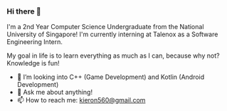 ### Hi there 👋

I'm a 2nd Year Computer Science Undergraduate from the National University of Singapore! 
I'm currently interning at Talenox as a Software Engineering Intern.

My goal in life is to learn everything as much as I can, because why not? Knowledge is fun!
- 🌱 I’m looking into C++ (Game Development) and Kotlin (Android Development)
- 💬 Ask me about anything!
- 📫 How to reach me: kieron560@gmail.com

